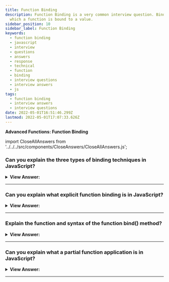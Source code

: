 ```yaml
---
title: Function Binding
description: Function Binding is a very common interview question. Binding is a process in
  which a function is bound to a value.
sidebar_position: 10
sidebar_label: Function Binding
keywords:
  - function binding
  - javascript
  - interview
  - questions
  - answers
  - response
  - technical
  - function
  - binding
  - interview questions
  - interview answers
  - js
tags:
  - function binding
  - interview answers
  - interview questions
date: 2022-05-01T16:51:46.299Z
lastmod: 2022-05-01T17:07:33.626Z
---
```


<head>
  <title>Function Binding | Frontend Phone Interview - JavaScript</title>
</head>

**Advanced Functions: Function Binding**

import CloseAllAnswers from '../../../src/components/CloseAnswers/CloseAllAnswers.js';

<CloseAllAnswers />

### Can you explain the three types of binding techniques in JavaScript?

<details>
  <summary><strong>View Answer:</strong></summary>
  <div>
  <div><strong>Interview Response:</strong> In JavaScript, there are three types of binding techniques Window, Implicit, and Explicit function binding.
</div>
  </div>
</details>

---

### Can you explain what explicit function binding is in JavaScript?

<details>
  <summary><strong>View Answer:</strong></summary>
  <div>
  <div><strong>Interview Response:</strong> Window, Implicit, and Explicit function binding are JavaScript's three types of binding strategies. Explicit binding compels a function call to bind to a specific context object by utilizing call, apply, or bind. These predefined JavaScript methods get passed down to all functions via the function prototype. Functions have a method bind that allows us to fix "this." Binding is the ideal option for tying the context to the correct object and preventing "this" from being lost.
</div><br />
  <div><strong className="codeExample">Code Example:</strong><br /><br />

  <div></div>

```js
let user = {
  firstName: 'John',
};

function func() {
  console.log(this.firstName);
}

let funcUser = func.bind(user);
funcUser(); // John
```

  </div>
  </div>
</details>

---

### Explain the function and syntax of the function bind() method?

<details>
  <summary><strong>View Answer:</strong></summary>
  <div>
  <div><strong>Interview Response:</strong> The bind method generates a new function that, when called, sets the "this" keyword to the provided value, with a specified sequence of arguments preceding any arguments provided when the new function gets invoked. Bind creates a new function that may be called later in the code while keeping the desired context binding.
</div><br />
  <div><strong className="codeExample">Code Example:</strong><br /><br />

<strong>Syntax: </strong> let boundFunc = func.bind(thisArg[, arg1[, arg2[, ...argN]]]);<br /><br />

  <div></div>

```js
const module = {
  x: 42,
  getX: function () {
    return this.x;
  },
};

const unboundGetX = module.getX;
console.log(unboundGetX()); // The function gets invoked at the global scope
// expected output: undefined

const boundGetX = unboundGetX.bind(module);
console.log(boundGetX());
// expected output: 42
```

:::note
This is useful for passing functions into other functions, like setTimeout(), which later invokes and won't necessarily bind the invoked function to the correct object without being coerced. The first parameter is the context object, and all other parameters are individually listed, like the call method.
:::

  </div>
  </div>
</details>

---

### Can you explain what a partial function application is in JavaScript?

<details>
  <summary><strong>View Answer:</strong></summary>
  <div>
  <div><strong>Interview Response:</strong> A partial function application in JavaScript refers to the process of fixing several arguments to a function and, in the process producing another function of smaller arity.
</div><br />
  <div><strong className="codeExample">Code Example:</strong><br /><br />

  <div></div>

```js
function mul(a, b) {
  return a * b;
}

let triple = mul.bind(null, 3);

alert(triple(3)); // = mul(3, 3) = 9
alert(triple(4)); // = mul(3, 4) = 12
alert(triple(5)); // = mul(3, 5) = 15
```

  </div>
  </div>
</details>

---
